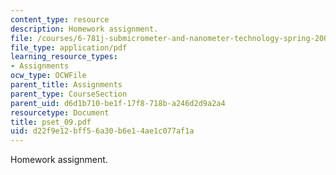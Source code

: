 ```yaml
---
content_type: resource
description: Homework assignment.
file: /courses/6-781j-submicrometer-and-nanometer-technology-spring-2006/d22f9e12bff56a30b6e14ae1c077af1a_pset_09.pdf
file_type: application/pdf
learning_resource_types:
- Assignments
ocw_type: OCWFile
parent_title: Assignments
parent_type: CourseSection
parent_uid: d6d1b710-be1f-17f8-718b-a246d2d9a2a4
resourcetype: Document
title: pset_09.pdf
uid: d22f9e12-bff5-6a30-b6e1-4ae1c077af1a
---
```

Homework assignment.

